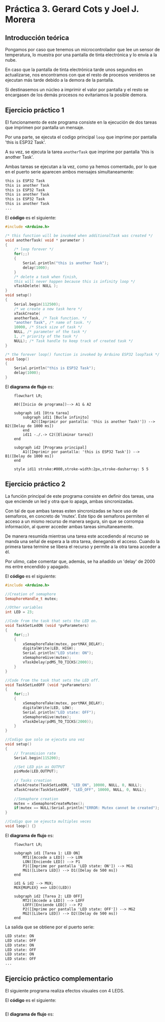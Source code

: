 # Práctica 3. Gerard Cots y Joel J. Morera

## Introducción teórica

Pongamos por caso que tenemos un microcontrolador que lee un sensor de temperatura, lo muestra por una pantalla de tinta electrónica y lo envía a la nube. 

En caso que la pantalla de tinta electrónica tarde unos segundos en actualizarse, nos encontramos con que el resto de procesos venideros se ejecutan más tarde
debido a la demora de la pantalla. 

Si destinasemos un núcleo a imprimir el valor por pantalla y el resto se encargasen de los demás procesos no evitariamos la 
posible demora.

## Ejercicio práctico 1 

El funcionamento de este programa consiste en la ejecución de dos tareas que imprimen por pantalla un mensaje. 

Por una parte, se ejecuta el codigo principal `loop` que imprime por pantalla 'this is ESP32 Task'.

A su vez, se ejecuta la tarea `anotherTask` que imprime por pantalla 'this is another Task'.

Ambas tareas se ejecutan a la vez, como ya hemos comentado, por lo que en el puerto serie aparecen ambos mensajes simultaneamente:

```bash
this is ESP32 Task
this is another Task
this is ESP32 Task
this is another Task
this is ESP32 Task
this is another Task
...
```

El **código** es el siguiente:

```cpp
#include <Arduino.h>

/* this function will be invoked when additionalTask was created */
void anotherTask( void * parameter )
{
    /* loop forever */
    for(;;)
    {
        Serial.println("this is another Task");
        delay(1000);
    }
    /* delete a task when finish,
    this will never happen because this is infinity loop */
    vTaskDelete( NULL );
}
void setup()
{
    Serial.begin(112500);
    /* we create a new task here */
    xTaskCreate(
    anotherTask, /* Task function. */
    "another Task", /* name of task. */
    10000, /* Stack size of task */
    NULL, /* parameter of the task */
    1, /* priority of the task */
    NULL); /* Task handle to keep track of created task */
}

/* the forever loop() function is invoked by Arduino ESP32 loopTask */
void loop()
{
    Serial.println("this is ESP32 Task");
    delay(1000);
}
```

El **diagrama de flujo** es:

```mermaid
    flowchart LR;

    A0([Inicio de programa])--> A1 & A2
    
    subgraph id1 [Otra tarea]
        subgraph id11 [Bucle infinito]
            A2([Imprimir por pantalla: 'this is another Task!']) --> B2([Delay de 1000 ms]) 
        end
        id11 -./.-> C2([Eliminar tarea])
    end
    
    subgraph id2 [Programa principal]
        A1([Imprimir por pantalla: 'this is ESP32 Task']) --> B1([Delay de 1000 ms])
    end

    style id11 stroke:#000,stroke-width:2px,stroke-dasharray: 5 5
```

## Ejercicio práctico 2

La función principal de este programa consiste en definir dos tareas, una que enciende un led y otra que lo apaga, ambas sincronizadas.

Con tal de que ambas tareas esten sincronizadas se hace uso de semaforos, en concreto de 'mutex'. Este tipo de semaforos permiten el acceso a un mismo recurso de manera segura, sin que se corrompa información, al querer acceder ambas tareas simultaneamente.

De manera resumida mientras una tarea este accediendo al recurso se manda una señal de espera a la otra tarea, denegando el acceso. Cuando la primera tarea termine se libera el recurso y permite a la otra tarea acceder a él. 

Por ulimo, cabe comentar que, además, se ha añadido un 'delay' de 2000 ms entre encendido y apagado.

El **código** es el siguiente:

```cpp
#include <Arduino.h>

//Creation of semaphore
SemaphoreHandle_t mutex;

//Other variables
int LED = 23;

//Code from the task that sets the LED on.
void TaskSetLedON (void *pvParameters)
{
	for(;;)
	{	
		xSemaphoreTake(mutex, portMAX_DELAY);
		digitalWrite(LED, HIGH);
		Serial.println("LED state: ON");	
		xSemaphoreGive(mutex);
		vTaskDelay(pdMS_TO_TICKS(2000));
	}
}

//Code from the task that sets the LED off.
void TaskSetLedOFF (void *pvParameters)
{
	for(;;)
	{		
		xSemaphoreTake(mutex, portMAX_DELAY);	
		digitalWrite(LED, LOW);
		Serial.println("LED state: OFF");
		xSemaphoreGive(mutex);	
		vTaskDelay(pdMS_TO_TICKS(2000));
	}
}

//Codigo que solo se ejecuta una vez
void setup()
{
	// Transmision rate
	Serial.begin(115200);

	//Set LED pin as OUTPUT
	pinMode(LED,OUTPUT);
	
	// Tasks creation
	xTaskCreate(TaskSetLedON, "LED_ON", 10000, NULL, 0, NULL);
	xTaskCreate(TaskSetLedOFF, "LED_OFF", 10000, NULL, 0, NULL);
	
	//Semaphore creation
	mutex = xSemaphoreCreateMutex();
	if(mutex == NULL)Serial.println("ERROR: Mutex cannot be created");
}

//Codigo que se ejeucta multiples veces
void loop() {}

```

El **diagrama de flujo** es:

```mermaid
    flowchart LR;

    subgraph id1 [Tarea 1: LED ON]
        MT1([Accede a LED]) --> LON
        LON([Enciende LED]) --> P1
        P1([Imprime por pantalla 'LED state: ON']) --> MG1
        MG1([Libera LED]) --> D1([Delay de 500 ms])
    end
    
    id1 & id2 --> MUX;
    MUX{MUPLEX} ==> LED((LED))
    
    subgraph id2 [Tarea 2: LED OFF]
        MT2([Accede a LED]) --> LOFF
        LOFF([Enciende LED]) --> P2
        P2([Imprime por pantalla 'LED state: OFF']) --> MG2
        MG2([Libera LED]) --> D2([Delay de 500 ms])
    end
```

La salida que se obtiene por el puerto serie:
```bash
LED state: ON
LED state: OFF
LED state: ON
LED state: OFF
LED state: ON
LED state: OFF
...
```
## Ejercicio práctico complementario

El siguiente programa realiza efectos visuales con 4 LEDS.

El **código** es el siguiente:
```cpp

```

El **diagrama de flujo** es: